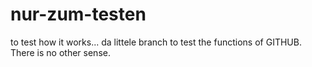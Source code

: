 # nur-zum-testen
to test how it works...
da littele branch to test the functions of GITHUB. There is no other sense.

